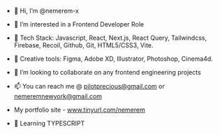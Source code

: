 - 👋 Hi, I’m @nemerem-x
- 👀 I’m interested in a Frontend Developer Role
- 🌱 Tech Stack: Javascript, React, Next.js, React Query, Tailwindcss, Firebase, Recoil, Github, Git, HTML5/CSS3, Vite.
- 🌱 Creative tools: Figma, Adobe XD, Illustrator, Photoshop, Cinema4d.
- 💞️ I’m looking to collaborate on any frontend engineering projects
- 📫 You can reach me @ pilotprecious@gmail.com or nemeremnewyork@gmail.com
- My portfolio site - www.tinyurl.com/nemerem


- 👀 Learning TYPESCRIPT
